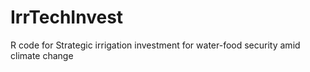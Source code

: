 # IrrTechInvest
R code for Strategic irrigation investment for water-food security amid climate change
